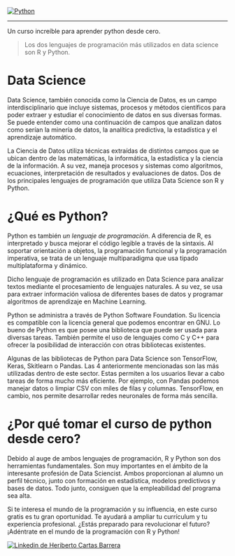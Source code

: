 

<div><a class="LI-simple-link" href='https://mx.linkedin.com/in/heriberto-cartas-barrera-010930204?trk=profile-badge'><img src='https://camo.githubusercontent.com/fc5927c6a70ae6baaba9cc4bb9fb7911a60acf00f49a2723fbdc6257dfe450f2/68747470733a2f2f313030306d61726361732e6e65742f77702d636f6e74656e742f75706c6f6164732f323032302f31312f507974686f6e2d6c6f676f2e706e67' alt='Python' title="Ver más cursos en Linkedin"/></a></div>

------------
Un curso increíble para aprender python desde cero.

> Los dos lenguajes de programación más utilizados en data science son R y Python.

# Data Science
Data Science, también conocida como la Ciencia de Datos, es un campo interdisciplinario que incluye sistemas, procesos y métodos científicos para poder extraer y estudiar el conocimiento de datos en sus diversas formas. Se puede entender como una continuación de campos que analizan datos como serían la minería de datos, la analítica predictiva, la estadística y el aprendizaje automático.

La Ciencia de Datos utiliza técnicas extraídas de distintos campos que se ubican dentro de las matemáticas, la informática, la estadística y la ciencia de la información. A su vez, maneja procesos y sistemas como algoritmos, ecuaciones, interpretación de resultados y evaluaciones de datos. Dos de los principales lenguajes de programación que utiliza Data Science son R y Python.

# ¿Qué es Python?
Python es también *un lenguaje de programación*. A diferencia de R, es interpretado y busca mejorar el código legible a través de la sintaxis. Al soportar orientación a objetos, la programación funcional y la programación imperativa, se trata de un lenguaje multiparadigma que usa tipado multiplataforma y dinámico.

Dicho lenguaje de programación es utilizado en Data Science para analizar textos mediante el procesamiento de lenguajes naturales. A su vez, se usa para extraer información valiosa de diferentes bases de datos y programar algoritmos de aprendizaje en Machine Learning.

Python se administra a través de Python Software Foundation. Su licencia es compatible con la licencia general que podemos encontrar en GNU. Lo bueno de Python es que posee una biblioteca que puede ser usada para diversas tareas. También permite el uso de lenguajes como C y C++ para ofrecer la posibilidad de interacción con otras bibliotecas existentes.

Algunas de las bibliotecas de Python para Data Science son TensorFlow, Keras, Skitlearn o Pandas. Las 4 anteriormente mencionadas son las más utilizadas dentro de este sector. Estas permiten a los usuarios llevar a cabo tareas de forma mucho más eficiente. Por ejemplo, con Pandas podemos manejar datos o limpiar CSV con miles de filas y columnas. TensorFlow, en cambio, nos permite desarrollar redes neuronales de forma más sencilla.

# ¿Por qué tomar el curso de python desde cero?
Debido al auge de ambos lenguajes de programación, R y Python son dos herramientas fundamentales. Son muy importantes en el ámbito de la interesante profesión de Data Sciencist. Ambos proporcionan al alumno un perfil técnico, junto con formación en estadística, modelos predictivos y bases de datos. Todo junto, consiguen que la empleabilidad del programa sea alta.

Si te interesa el mundo de la programación y su influencia, en este curso gratis es tu gran oportunidad. Te ayudará a ampliar tu currículum y tu experiencia profesional. ¿Estás preparado para revolucionar el futuro? ¡Adéntrate en el mundo de la programación con R y Python!

<div><a class="LI-simple-link" href='https://mx.linkedin.com/in/heriberto-cartas-barrera-010930204?trk=profile-badge'><img src='https://camo.githubusercontent.com/191c8eba9d324d4c14409bd39b2c495da60ea09357e1e68f311eee9713bd9c6b/68747470733a2f2f7374617469632d657870312e6c6963646e2e636f6d2f736364732f636f6d6d6f6e2f752f696d616765732f6c6f676f732f6c696e6b6564696e2f6c6f676f5f6c696e6b6564696e5f39337832315f76322e706e67' alt='Linkedin de Heriberto Cartas Barrera' title="Linkedin de Heriberto Cartas Barrera"/></a></div>